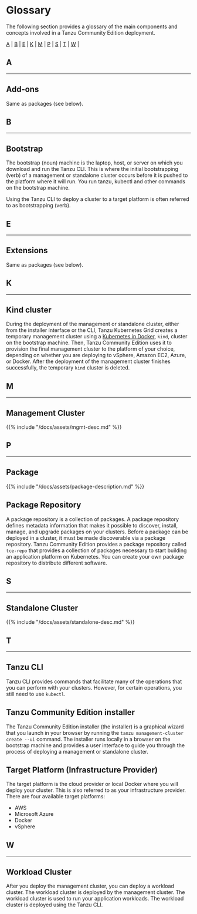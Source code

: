 # Glossary

The following section provides a glossary of the main components and concepts involved in a Tanzu Community
Edition deployment.

[A](#a) | [B](#b) | [E](#e) | [K](#k) | [M](#m) | [P](#p) | [S](#s) | [T](#t) | [W](#w) |

## A

---

## Add-ons

Same as packages (see below).

## B

---

## Bootstrap

The bootstrap (noun) machine is the laptop, host, or server on which you download and run the Tanzu CLI. This
is where the initial bootstrapping (verb) of a management or standalone cluster occurs before it is pushed to
the platform where it will run. You run tanzu, kubectl and other commands on the bootstrap machine.

Using the Tanzu CLI to deploy a cluster to a target platform is often referred to as bootstrapping (verb).

## E

---

## Extensions

Same as packages (see below).

## K

---

## Kind cluster

During the deployment of the management or standalone cluster, either from the installer interface or the CLI,
Tanzu Kubernetes Grid creates a temporary management cluster using a [Kubernetes in Docker](https://kind.sigs.k8s.io/), `kind`, cluster on the bootstrap machine. Then, Tanzu Community Edition uses it to provision the
final management cluster to the platform of your choice, depending on whether you are deploying to vSphere,
Amazon EC2, Azure, or Docker. After the deployment of the management cluster finishes successfully, the
temporary `kind` cluster is deleted.

## M

---

## Management Cluster

{{% include "/docs/assets/mgmt-desc.md" %}}

## P

---

## Package

{{% include "/docs/assets/package-description.md" %}}

## Package Repository

A package repository is a collection of packages.  A package repository defines metadata information that makes
it possible to discover, install, manage, and upgrade packages on your clusters. Before a package can be
deployed in a cluster, it must be made discoverable via a package repository.
Tanzu Community Edition provides a package repository called `tce-repo` that provides a collection of packages
necessary to start building an application platform on Kubernetes. You can create your own package repository
to distribute different software.

## S

---

## Standalone Cluster

{{% include "/docs/assets/standalone-desc.md" %}}

## T

---

## Tanzu CLI

Tanzu CLI provides commands that facilitate many of the operations that you can perform with your clusters.
However, for certain operations, you still need to use `kubectl`.

## Tanzu Community Edition installer

The Tanzu Community Edition installer (the installer) is a graphical wizard that you launch in your browser by
running the ``tanzu management-cluster create --ui`` command. The installer runs locally in a browser on the
bootstrap machine and provides a user interface to guide you through the process of deploying a management or
standalone cluster.

## Target Platform (Infrastructure Provider)

The target platform is the cloud provider or local Docker where you will deploy your cluster. This is also
referred to as your infrastructure provider.
There are four available target platforms:

* AWS
* Microsoft Azure
* Docker
* vSphere

## W

---

## Workload Cluster

After you deploy the management cluster, you can deploy a workload cluster. The workload cluster is deployed by the management cluster. The workload cluster is used to run your application workloads. The workload cluster is deployed using the Tanzu CLI.

